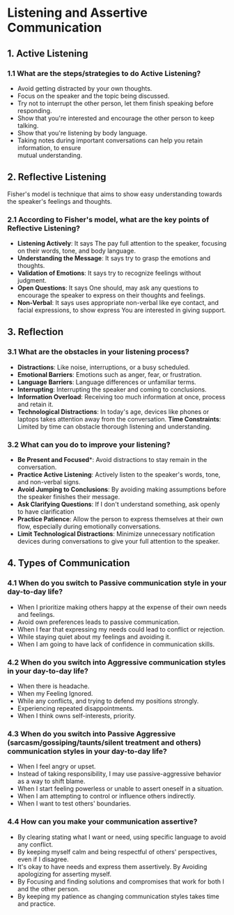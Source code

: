 #  Listening and Assertive Communication

## 1. Active Listening

### 1.1 What are the steps/strategies to do Active Listening? 

- Avoid getting distracted by your own thoughts.
- Focus on the speaker and the topic being discussed.
- Try not to interrupt the other person, let them finish speaking before responding.
- Show that you're interested and encourage the other person to keep talking.
- Show that you're listening by body language.
- Taking notes during important conversations can help you retain information, to ensure     
  mutual understanding.

## 2. Reflective Listening

Fisher's model is technique that aims to show easy understanding towards the speaker's feelings and thoughts.

### 2.1 According to Fisher's model, what are the key points of Reflective Listening? 

-  **Listening Actively**: It says The pay full attention to the speaker, focusing on their words, tone, and body language.
- **Understanding the Message**: It says try to grasp the emotions and thoughts.
- **Validation of Emotions**: It says try to recognize feelings without judgment.
- **Open Questions**: It says One should, may ask any questions to encourage the speaker to express on their thoughts and feelings.
- **Non-Verbal**: It says uses appropriate non-verbal like eye contact, and facial expressions, to show express You are interested in giving support.

## 3. Reflection

### 3.1 What are the obstacles in your listening process?

- **Distractions**: Like noise, interruptions, or a busy scheduled.
- **Emotional Barriers**: Emotions such as anger, fear, or frustration.
- **Language Barriers**: Language differences or unfamiliar terms.
- **Interrupting**: Interrupting the speaker and coming to conclusions.
- **Information Overload**: Receiving too much information at once, process and retain it.
- **Technological Distractions**: In today's age, devices like phones or laptops takes attention away from the conversation.
**Time Constraints**: Limited by time can obstacle thorough listening and understanding.

### 3.2 What can you do to improve your listening?

- **Be Present and Focused***: Avoid distractions to stay remain in the conversation.
- **Practice Active Listening**: Actively listen to the speaker's words, tone, and non-verbal signs.
- **Avoid Jumping to Conclusions**: By avoiding making assumptions before the speaker finishes their message.
- **Ask Clarifying Questions**: If I don't understand something, ask openly to have clarification
- **Practice Patience**: Allow the person to express themselves at their own flow, especially during emotionally conversations.
- **Limit Technological Distractions**: Minimize unnecessary notification devices during conversations to give your full attention to the speaker.

## 4. Types of Communication

### 4.1 When do you switch to Passive communication style in your day-to-day life?

- When I prioritize making others happy at the expense of their own needs and feelings.
- Avoid own preferences leads to passive communication.
- When I fear that expressing my needs could lead to conflict or rejection.
- While staying quiet about my feelings and avoiding it.
- When I am going to have lack of confidence in communication skills.

### 4.2 When do you switch into Aggressive communication styles in your day-to-day life?

- When there is headache.
- When my Feeling Ignored.
- While any conflicts, and trying to defend my positions strongly.
- Experiencing repeated disappointments.
- When I think owns self-interests, priority.

### 4.3 When do you switch into Passive Aggressive (sarcasm/gossiping/taunts/silent treatment and others) communication styles in your day-to-day life?

- When I feel angry or upset.
- Instead of taking responsibility, I may use passive-aggressive behavior as a way to shift blame.
- When I start feeling powerless or unable to assert oneself in a situation.
- When I am attempting to control or influence others indirectly.
- When I want to test others' boundaries.

### 4.4 How can you make your communication assertive?

- By clearing stating what I want or need, using specific language to avoid any conflict.
- By keeping myself calm and being respectful of others' perspectives, even if I disagree.
- It's okay to have needs and express them assertively. By Avoiding apologizing for asserting myself.
- By Focusing and finding solutions and compromises that work for both I and the other person.
- By keeping my patience as changing communication styles takes time and practice. 